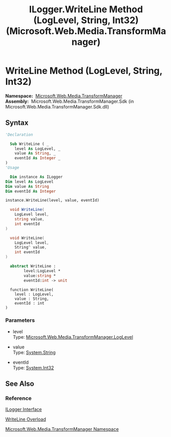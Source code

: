 ﻿---
title: ILogger.WriteLine Method (LogLevel, String, Int32) (Microsoft.Web.Media.TransformManager)
TOCTitle: WriteLine Method (LogLevel, String, Int32)
ms:assetid: M:Microsoft.Web.Media.TransformManager.ILogger.WriteLine(Microsoft.Web.Media.TransformManager.LogLevel,System.String,System.Int32)
ms:mtpsurl: https://msdn.microsoft.com/en-us/library/microsoft.web.media.transformmanager.ilogger.writeline(v=VS.90)
ms:contentKeyID: 46408417
ms.date: 06/14/2012
mtps_version: v=VS.90
dev_langs:
- vb
- csharp
- cpp
- fsharp
- jscript
api_location:
- Microsoft.Web.Media.TransformManager.Sdk.dll
api_name:
- Microsoft.Web.Media.TransformManager.ILogger.WriteLine
api_type:
- Managed
topic_type:
- apiref
- kbSyntax
product_family_name: VS
ROBOTS: INDEX,FOLLOW
---

# WriteLine Method (LogLevel, String, Int32)

**Namespace:**  [Microsoft.Web.Media.TransformManager](microsoft-web-media-transformmanager-namespace.md)  
**Assembly:**  Microsoft.Web.Media.TransformManager.Sdk (in Microsoft.Web.Media.TransformManager.Sdk.dll)

## Syntax

```vb
'Declaration

  Sub WriteLine ( _
    level As LogLevel, _
    value As String, _
    eventId As Integer _
)
'Usage

  Dim instance As ILogger
Dim level As LogLevel
Dim value As String
Dim eventId As Integer

instance.WriteLine(level, value, eventId)
```

```csharp
  void WriteLine(
    LogLevel level,
    string value,
    int eventId
)
```

```cpp
  void WriteLine(
    LogLevel level, 
    String^ value, 
    int eventId
)
```

``` fsharp
  abstract WriteLine : 
        level:LogLevel * 
        value:string * 
        eventId:int -> unit 
```

```jscript
  function WriteLine(
    level : LogLevel, 
    value : String, 
    eventId : int
)
```

### Parameters

  - level  
    Type: [Microsoft.Web.Media.TransformManager.LogLevel](loglevel-enumeration-microsoft-web-media-transformmanager.md)  

<!-- end list -->

  - value  
    Type: [System.String](https://msdn.microsoft.com/library/s1wwdcbf)  

<!-- end list -->

  - eventId  
    Type: [System.Int32](https://msdn.microsoft.com/library/td2s409d)  

## See Also

### Reference

[ILogger Interface](ilogger-interface-microsoft-web-media-transformmanager.md)

[WriteLine Overload](ilogger-writeline-method-microsoft-web-media-transformmanager.md)

[Microsoft.Web.Media.TransformManager Namespace](microsoft-web-media-transformmanager-namespace.md)

